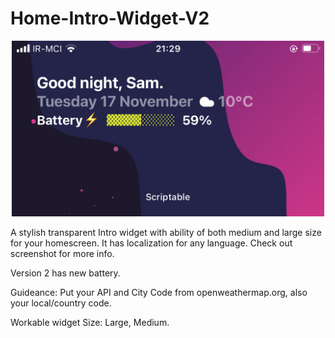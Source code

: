 # Home-Intro-Widget-V2

<p align="center" >
    <img width="500" alt="Home-Intro-Widget-V2" src ="./399E0FA7-D8C3-4821-9BCE-1C0C99468E6E.jpeg">
</p>

A stylish transparent Intro widget with ability of both medium and large size for your homescreen. It has localization for any language.
Check out screenshot for more info.

Version 2 has new battery.

Guideance: Put your API and City Code from openweathermap.org, also your local/country code.

Workable widget Size: Large, Medium.

